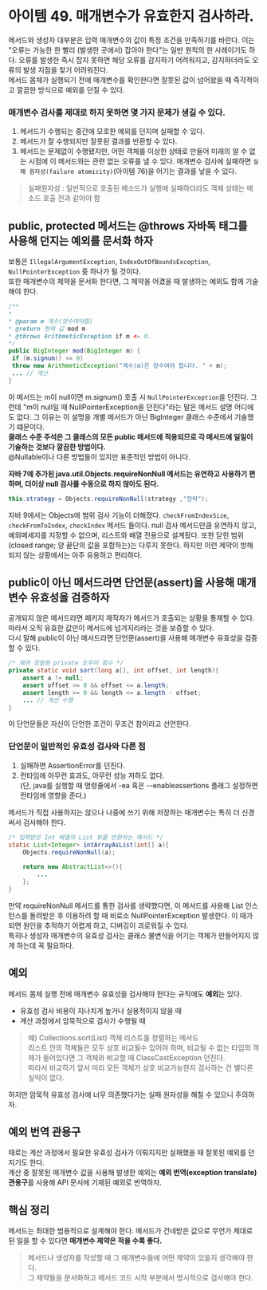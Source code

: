 # 아이템 49. 매개변수가 유효한지 검사하라.

메서드와 생성자 대부분은 입력 매개변수의 값이 특정 조건을 만족하기를 바란다. 이는 "오류는 가능한 한 빨리 (발생한 곳에서) 잡아야 한다"는 일반 원칙의 한 사례이기도 하다. 
오류를 발생한 즉시 잡지 못하면 해당 오류를 감지하기 어려워지고, 감지하더라도 오류의 발생 지점을 찾기 어려워진다.  
메서드 몸체가 실행되기 전에 매개변수를 확인한다면 잘못된 값이 넘어왔을 때 즉각적이고 깔끔한 방식으로 예외를 던질 수 있다.  

### 매개변수 검사를 제대로 하지 못하면 몇 가지 문제가 생길 수 있다. 
1. 메서드가 수행되는 중간에 모호한 예외를 던지며 실패할 수 있다.
2. 메서드가 잘 수행되지만 잘못된 결과를 반환할 수 있다.
3. 메서드는 문제없이 수행됐지만, 어떤 객체를 이상한 상태로 만들어 미래의 알 수 없는 시점에 이 메서드와는 관련 없는 오류를 낼 수 있다.
매개변수 검사에 실패하면 `실패 원자성(failure atomicity)`(아이템 76)을 어기는 결과를 낳을 수 있다.
> 실패원자성 : 일반적으로 호출된 메소드가 실행에 실패하더라도 객체 상태는 메소드 호출 전과 같아야 함  


## public, protected 메서드는 @throws 자바독 태그를 사용해 던지는 예외를 문서화 하자
보통은 `IllegalArgumentException`, `IndexOutOfBoundsException`, `NullPointerException` 중 하나가 될 것이다.  
또한 매개변수의 제약을 문서화 한다면, 그 제약을 어겼을 때 발생하는 예외도 함께 기술해야 한다.   
```Java
/**
*
* @param m 계수(양수여야함)
* @return 현재 값 mod m
* @throws ArithmeticException if m <= 0.
*/
public BigInteger mod(BigInteger m) {
 if (m.signum() <= 0)
 throw new ArithmeticException("계수(m)은 양수여야 합니다. " + m);
 ... // 계산 
}
```
이 메서드는 m이 null이면 m.signum() 호출 시 `NullPointerException`을 던진다.
그런데 "m이 null일 때 NullPointerException을 던진다"라는 말은 메서드 설명 어디에도 없다.
그 이유는 이 설명을 개별 메서드가 아닌 BigInteger 클래스 수준에서 기술했기 떄문이다.  
**클래스 수준 주석은 그 클래스의 모든 public 메서드에 적용되므로 각 메서드에 일일이 기술하는 것보다 깔끔한 방법이다.**  
@Nullable이나 다른 방법들이 있지만 표준적인 방법이 아니다.  

**자바 7에 추가된 java.util.Objects.requireNonNull 메서드는 유연하고 사용하기 편하며, 더이상 null 검사를 수동으로 하지 않아도 된다.**  
```Java
this.strategy = Objects.requireNonNull(strategy ,"전략");
```

자바 9에서는 Objects에 범위 검사 기능이 더해졌다. `checkFromIndexSize`, `checkFromToIndex`, `checkIndex` 메서드 들이다.
null 검사 메서드만큼 유연하지 않고, 예외메세지를 지정할 수 없으며, 리스트와 배열 전용으로 설계됬다. 
또한 닫힌 범위(closed range; 양 끝단의 값을 포함하는)는 다루지 못한다. 하지만 이런 제약이 방해되지 않는 상황에서는 아주 유용하고 편리하다. 

## public이 아닌 메서드라면 단언문(assert)을 사용해 매개변수 유효성을 검증하자 
공개되지 않은 메서드라면 패키지 제작자가 메서드가 호출되는 상황을 통제할 수 있다. 따라서 오직 유효한 값만이 메서드에 넘겨지리라는 것을 보증할 수 있다.  
다시 말해 public이 아닌 메서드라면 단언문(assert)을 사용해 매개변수 유효성을 검증할 수 있다.

```Java
/* 재귀 정렬용 private 도우미 함수 */
private static void sort(long a[], int offset, int length){
    assert a != null;
    assert offset >= 0 && offset <= a.length;
    assert length >= 0 && length <= a.length - offset;
    ... // 계산 수행
}
```
이 단언문들은 자신이 단언한 조건이 무조건 참이라고 선언한다.

### 단언문이 일반적인 유효성 검사와 다른 점
1. 실패하면 AssertionError를 던진다.
2. 런타임에 아무런 효과도, 아무런 성능 저하도 없다.  
(단, java를 실행할 때 명령줄에서 -ea 혹은 --enableassertions 플래그 설정하면 런타임에 영향을 준다.)  

메서드가 직접 사용하지는 않으나 나중에 쓰기 위해 저장하는 매개변수는 특히 더 신경 써서 검사해야 한다.  
```Java
/* 입력받은 Int 배열의 List 뷰를 반환하는 메서드 */ 
static List<Integer> intArrayAsList(int[] a){
    Objects.requireNonNull(a);
    
    return new AbstractList<>(){
        ...
    };
}
```
만약 requireNonNull 메서드를 통한 검사를 생략했다면, 이 메서드를 사용해 List 인스턴스를 돌려받은 후 이용하려 할 때 비로소 NullPointerException 발생한다.
이 때가 되면 원인을 추적하기 어렵게 하고, 디버깅이 괴로워질 수 있다.  
특히나 생성자 매개변수의 유효성 검사는 클래스 불변식을 어기는 객체가 만들어지지 않게 하는데 꼭 필요하다.  

## 예외
메서드 몸체 실행 전에 매개변수 유효성을 검사해야 한다는 규칙에도 **예외**는 있다.
- 유효성 검사 비용이 지나치게 높거나 실용적이지 않을 때 
- 계산 과정에서 암묵적으로 검사가 수행될 때 
> 예) Collections.sort(List) 객체 리스트를 정렬하는 메서드  
> 리스트 안의 객체들은 모두 상호 비교될수 있어야 하며, 비교될 수 없는 타입의 객체가 들어있다면 그 객체와 비교할 때 ClassCastException 던진다.   
> 따라서 비교하기 앞서 미리 모든 객체가 상호 비교가능한지 검사하는 건 별다른실익이 없다.  

하지만 암묵적 유효성 검사에 너무 의존했다가는 실패 원자성을 해칠 수 있으니 주의하자.

## 예외 번역 관용구
때로는 계산 과정에서 필요한 유효성 검사가 이뤄지지만 실패했을 때 잘못된 예외를 던지기도 한다.  
계산 중 잘못된 매개변수 값을 사용해 발생한 예외는 **예외 번역(exception translate) 관용구**를 사용해 API 문서에 기재된 예외로 번역하자.  

## 핵심 정리
메서드는 최대한 범용적으로 설계해야 한다. 메서드가 건네받은 값으로 무언가 제대로 된 일을 할 수 있다면 **매개변수 제약은 적을 수록 좋다.**
> 메서드나 생성자를 작성할 때 그 매개변수들에 어떤 제약이 있을지 생각해야 한다.  
> 그 제약들을 문서화하고 메서드 코드 시작 부분에서 명시적으로 검사해야 한다. 
